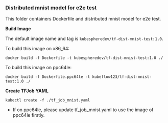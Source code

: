 ### Distributed mnist model for e2e test

This folder containers Dockerfile and distributed mnist model for e2e test.

**Build Image**

The default image name and tag is `kubespheredev/tf-dist-mnist-test:1.0`.

To build this image on x86_64:
```shell
docker build -f Dockerfile -t kubespheredev/tf-dist-mnist-test:1.0 ./
```
To build this image on ppc64le:
```shell
docker build -f Dockerfile.ppc64le -t kubeflow123/tf-dist-mnist-test:1.0 ./
```

**Create TFJob YAML**

```
kubectl create -f ./tf_job_mnist.yaml
```
  * If on ppc64le, please update tf_job_mnist.yaml to use the image of ppc64le firstly.